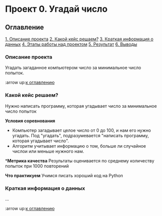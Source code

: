 # Проект 0. Угадай число

## Оглавление
[1. Описание проекта](https://github.com/NurbolKozhabekov/sf_data_science/tree/main/project_0/README.md#Описание-проекта)
[2. Какой кейс решаем?](https://github.com/NurbolKozhabekov/sf_data_science/tree/main/project_0/README.md#Какой-кейс-решаем)
[3. Краткая информация о данных](https://github.com/NurbolKozhabekov/sf_data_science/tree/main/project_0/README.md#Краткая-информация-о-данных)
[4. Этапы работы над проектом](https://github.com/NurbolKozhabekov/sf_data_science/tree/main/project_0/README.md#Этапы-работы-над-проектом)
[5. Результат](https://github.com/NurbolKozhabekov/sf_data_science/tree/main/project_0/README.md#Результат)
[6. Выводы](https://github.com/NurbolKozhabekov/sf_data_science/tree/main/project_0/README.md#Выводы)

### Описание проекта
Угадать загаданное компьютером число за минимальное число попыток.

:arrow up:[к оглавлению](https://github.com/NurbolKozhabekov/sf_data_science/tree/main/project_0/README.md#Оглавление)

### Какой кейс решаем?
Нужно написать программу, которая угадывает число за минимальное число попыток

**Условия соревнования**
- Компьютер загадывает целое число от 0 до 100, и нам его нужно угадать. Под "угадать", подразумевается "написать программу, которая угадывает число".
- Алгоритм учитывает информацию о том, больше ли случайное числои или меньше нужного нам.

***Метрика качества**
Результаты оценивается по среднему количеству попыток при 1000 повторений

**Что практикуем**
Учимся писать хороший код на Python

### Краткая информация о данных
...

:arrow up:[к оглавлению](https://github.com/NurbolKozhabekov/sf_data_science/tree/main/project_0/README.md#Оглавление)